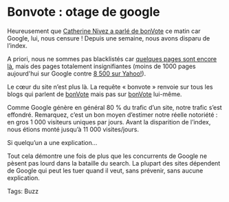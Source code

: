 # Bonvote : otage de google

Heureusement que [Catherine Nivez a parlé de bonVote](http://blog.tcrouzet.com/2006/10/09/la-revue-de-blogs/) ce matin car Google, lui, nous censure ! Depuis une semaine, nous avons disparu de l’index.

A priori, nous ne sommes pas blacklistés car [quelques pages sont encore là](http://www.google.fr/search?sourceid=navclient&aq=t&hl=fr&ie=UTF-8&rls=GGLG,GGLG:2005-49,GGLG:fr&q=site%3abonvote%2ecom), mais des pages totalement insignifiantes (moins de 1000 pages aujourd'hui sur Google contre [8 500 sur Yahoo!](http://fr.search.yahoo.com/search?p=site%3Abonvote.com&fr=FP-tab-web-t340&ei=UTF-8&meta=vc%3D)).

Le cœur du site n’est plus là. La requête « bonvote » renvoie sur tous les blogs qui parlent de [bonVote](http://www.bonvote.com) mais pas sur [bonVote](http://www.bonvote.com) lui-même.

Comme Google génère en général 80 % du trafic d’un site, notre trafic s’est effondré. Remarquez, c’est un bon moyen d’estimer notre réelle notoriété : en gros 1 000 visiteurs uniques par jours. Avant la disparition de l’index, nous étions monté jusqu’à 11 000 visites/jours.

Si quelqu’un a une explication…

Tout cela démontre une fois de plus que les concurrents de Google ne pèsent pas lourd dans la bataille du search. La plupart des sites dépendent de Google qui peut les tuer quand il veut, sans prévenir, sans aucune explication.

Tags: Buzz
